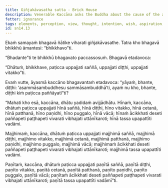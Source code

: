 ```yaml
---
title: Giñjakāvasatha sutta - Brick House
description: Venerable Kaccāna asks the Buddha about the cause of the arising of the view regarding those who are not fully awakened Buddhas that they are in fact fully awakened Buddhas.
fetter: ignorance
tags: elements, perception, view, thought, intention, wish, aspiration, speech, rebirth, sn, sn12-21, sn14
id: sn14.13
---
```


Ekaṁ samayaṁ bhagavā ñātike viharati giñjakāvasathe. Tatra kho bhagavā bhikkhū āmantesi: “bhikkhavo”ti.

“Bhadante”ti te bhikkhū bhagavato paccassosuṁ. Bhagavā etadavoca:

“Dhātuṁ, bhikkhave, paṭicca uppajjati saññā, uppajjati diṭṭhi, uppajjati vitakko”ti.

Evaṁ vutte, āyasmā kaccāno bhagavantaṁ etadavoca: “yāyaṁ, bhante, diṭṭhi: ‘asammāsambuddhesu sammāsambuddhā’ti, ayaṁ nu kho, bhante, diṭṭhi kiṁ paṭicca paññāyatī”ti?

“Mahati kho esā, kaccāna, dhātu yadidaṁ avijjādhātu. Hīnaṁ, kaccāna, dhātuṁ paṭicca uppajjati hīnā saññā, hīnā diṭṭhi, hīno vitakko, hīnā cetanā, hīnā patthanā, hīno paṇidhi, hīno puggalo, hīnā vācā; hīnaṁ ācikkhati deseti paññapeti paṭṭhapeti vivarati vibhajati uttānīkaroti; hīnā tassa upapattīti vadāmi.

Majjhimaṁ, kaccāna, dhātuṁ paṭicca uppajjati majjhimā saññā, majjhimā diṭṭhi, majjhimo vitakko, majjhimā cetanā, majjhimā patthanā, majjhimo paṇidhi, majjhimo puggalo, majjhimā vācā; majjhimaṁ ācikkhati deseti paññapeti paṭṭhapeti vivarati vibhajati uttānīkaroti; majjhimā tassa upapattīti vadāmi.

Paṇītaṁ, kaccāna, dhātuṁ paṭicca uppajjati paṇītā saññā, paṇītā diṭṭhi, paṇīto vitakko, paṇītā cetanā, paṇītā patthanā, paṇīto paṇidhi, paṇīto puggalo, paṇītā vācā; paṇītaṁ ācikkhati deseti paññapeti paṭṭhapeti vivarati vibhajati uttānīkaroti; paṇītā tassa upapattīti vadāmī”ti.